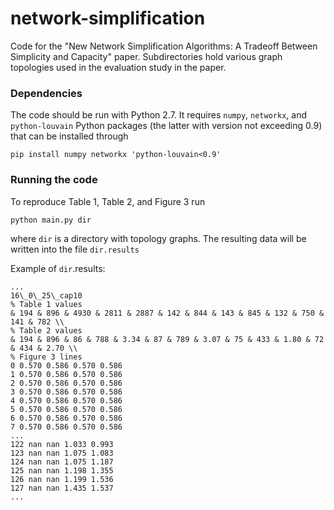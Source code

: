 # network-simplification
Code for the "New Network Simplification Algorithms: A Tradeoff Between Simplicity and Capacity" paper. Subdirectories hold various graph topologies used in the evaluation study in the paper.

### Dependencies
The code should be run with Python 2.7. It requires `numpy`, `networkx`, and `python-louvain` Python packages (the latter with version not exceeding 0.9) that can be installed through
```
pip install numpy networkx 'python-louvain<0.9'
```

### Running the code

To reproduce Table 1, Table 2, and Figure 3 run
```
python main.py dir
```
where `dir` is a directory with topology graphs. The resulting data will be written into the file `dir.results` 

Example of `dir`.results:
```
...
16\_0\_25\_cap10
% Table 1 values
& 194 & 896 & 4930 & 2811 & 2887 & 142 & 844 & 143 & 845 & 132 & 750 & 141 & 782 \\
% Table 2 values
& 194 & 896 & 86 & 788 & 3.34 & 87 & 789 & 3.07 & 75 & 433 & 1.80 & 72 & 434 & 2.70 \\
% Figure 3 lines
0 0.570 0.586 0.570 0.586
1 0.570 0.586 0.570 0.586
2 0.570 0.586 0.570 0.586
3 0.570 0.586 0.570 0.586
4 0.570 0.586 0.570 0.586
5 0.570 0.586 0.570 0.586
6 0.570 0.586 0.570 0.586
7 0.570 0.586 0.570 0.586
...
122 nan nan 1.033 0.993
123 nan nan 1.075 1.083
124 nan nan 1.075 1.187
125 nan nan 1.198 1.355
126 nan nan 1.199 1.536
127 nan nan 1.435 1.537
...
```
